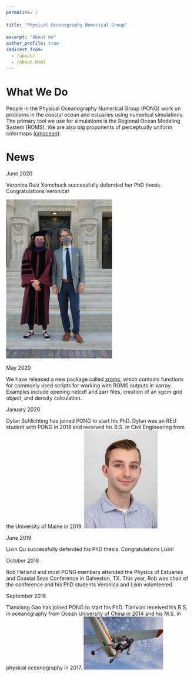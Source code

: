 ```yaml
---
permalink: /

title: "Physical Oceanography Numerical Group"

excerpt: "About me"
author_profile: true
redirect_from:
  - /about/
  - /about.html
---
```


What We Do
=====
People in the Physical Oceanography Numerical Group (PONG) work on problems in the coastal ocean and estuaries using numerical simulations. The primary tool we use for simulations is the Regional Ocean Modeling System (ROMS). We are also big proponents of perceptually uniform colormaps ([cmocean](https://matplotlib.org/cmocean/)).

News
=====

June 2020

Veronica Ruiz Xomchuck successfully defended her PhD thesis. Congratulations Veronica!

![Vrx Rob](../images/vrx_rob.jpg)

May 2020

We have released a new package called [xroms](https://github.com/hetland/xroms), which contains functions for commonly used scripts for working with ROMS outputs in xarray. Examples include opening netcdf and zarr files, creation of an xgcm grid object, and density calculation.

January 2020

Dylan Schlichting has joined PONG to start his PhD. Dylan was an REU student with PONG in 2018 and received his B.S. in Civil Engineering from the University of Maine in 2019.
![PhD Student](../images/dylan.jpg "Dylan Schlichting")

June 2019

Lixin Qu successfully defended his PhD thesis. Congratulations Lixin!

October 2018

Rob Hetland and most PONG members attended the Physics of Estuaries and Coastal Seas Conference in Galveston, TX. This year, Rob was chair of the conference and his PhD students Veronica and Lixin volunteered.

September 2018

Tianxiang Gao has joined PONG to start his PhD. Tianxian received his B.S. in oceanography from Ocean University of China in 2014 and his M.S. in physical oceanography in 2017.
![PhD Student](../images/ronnie.jpeg "Tianxiang Gao")
